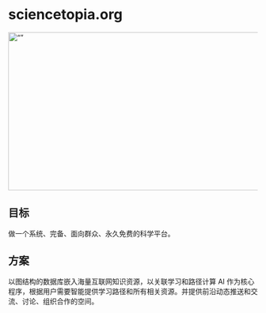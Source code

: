 # sciencetopia.org
<img src="https://user-images.githubusercontent.com/82276410/230792897-043e9c20-bb75-49e6-9d8c-261fcc7d9fcd.png" alt= “” width="960" height="320">

## 目标
做一个系统、完备、面向群众、永久免费的科学平台。
## 方案
以图结构的数据库嵌入海量互联网知识资源，以关联学习和路径计算 AI 作为核心程序，根据用户需要智能提供学习路径和所有相关资源。并提供前沿动态推送和交流、讨论、组织合作的空间。
